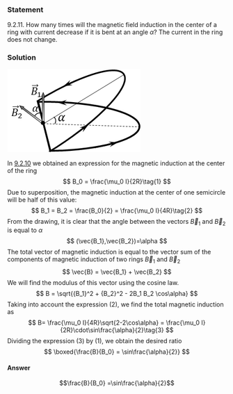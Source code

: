 ###  Statement 

$9.2.11.$ How many times will the magnetic field induction in the center of a ring with current decrease if it is bent at an angle $\alpha$? The current in the ring does not change. 

### Solution

![ Magnetic field induction at the center of a bent ring |306x191, 34%](../../img/9.2.11/9.2.11_1.png)

In [9.2.10](../9.2.10) we obtained an expression for the magnetic induction at the center of the ring $$ B_0 = \frac{\mu_0 I}{2R}\tag{1} $$ Due to superposition, the magnetic induction at the center of one semicircle will be half of this value: $$ B_1 = B_2 = \frac{B_0}{2} = \frac{\mu_0 I}{4R}\tag{2} $$ From the drawing, it is clear that the angle between the vectors $\vec{B}_1$ and $\vec{B}_2$ is equal to $\alpha$ $$ (\vec{B_1},\vec{B_2})=\alpha $$ The total vector of magnetic induction is equal to the vector sum of the components of magnetic induction of two rings $\vec{B}_1$ and $\vec{B}_2$ $$ \vec{B} = \vec{B_1} + \vec{B_2} $$ We will find the modulus of this vector using the cosine law. $$ B = \sqrt{{B_1}^2 + {B_2}^2 - 2B_1 B_2 \cos\alpha} $$ Taking into account the expression $(2)$, we find the total magnetic induction as $$ B= \frac{\mu_0 I}{4R}\sqrt{2-2\cos\alpha} = \frac{\mu_0 I}{2R}\cdot\sin\frac{\alpha}{2}\tag{3} $$ Dividing the expression $(3)$ by $(1)$, we obtain the desired ratio $$ \boxed{\frac{B}{B_0} = \sin\frac{\alpha}{2}} $$ 

#### Answer

$$\frac{B}{B_0} =\sin\frac{\alpha}{2}$$ 
